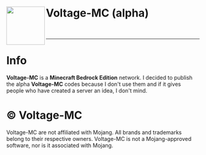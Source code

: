 <h1>Voltage-MC (alpha) <img src="https://cdn.discordapp.com/attachments/624337942936027165/677446099786792990/image0-4.png" height="100" width="100" align="left"></img></h1>
<br />

----------------------

# Info

**Voltage-MC** is a __Minecraft Bedrock Edition__ network.
I decided to publish the alpha **Voltage-MC** codes because I don't use them and if it gives people who have created a server an idea, I don't mind.

# © Voltage-MC

Voltage-MC are not affiliated with Mojang. All brands and trademarks belong to their respective owners. Voltage-MC is not a Mojang-approved software, nor is it associated with Mojang.

